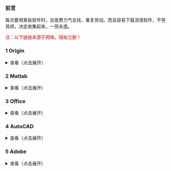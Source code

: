 ### 前言

每次要用某些软件时，总是费力气去找，重复劳动。而且容易下载流氓软件，不劳其烦，决定收集起来，一劳永逸。

<font color='red'>注：以下链接来源于网络，侵权立删！</font>

### 1 Origin

<details>
<summary>查看（点击展开）</summary>

Origin 2019b

链接: https://pan.baidu.com/s/1PcAOnzJJ2uVenKCfN9ktag 提取码: r23c

[安装教程](https://mp.weixin.qq.com/s?__biz=MzUyMzg3NDQzMg==&mid=2247486956&idx=1&sn=32ab9f6e5a346a31733b17678cc196b3&chksm=fa34b403cd433d159887e684a5dae5364c51c8b48155cc5f2cc71398e97cd789d2d509daab8d&scene=21&ascene=0&devicetype=android-24&version=27001141&nettype=ctnet&abtest_cookie=AAACAA%3D%3D&lang=zh_CN&exportkey=A4YxZelHrrOudjz1zJawkG0%3D&pass_ticket=w1svCLkDzDC2rHThq3jvaFzoozPgKyeSVAd8kwQhl2ePQbCZzWiivNYsvJPLJZf%2B&wx_header=1)

</details>

### 2 Matlab

</details>

<details>
<summary>查看（点击展开）</summary>

Matlab R2020b

链接: https://pan.baidu.com/share/init?surl=SW29cO7Gaja6fN04XC4abg 提取码：giwd

[安装教程](https://mp.weixin.qq.com/s/vccu9KCLknWQDmQtqpk57Q)

</details>

### 3 Office


<details>
<summary>查看（点击展开）</summary>

[Office Tool Plus](https://otp.landian.vip/zh-cn/#)

</details>

### 4 AutoCAD

<details>
<summary>查看（点击展开）</summary>

AutoCAD 2021 简体中文版

链接: https://pan.baidu.com/s/1wZyFDN1QVV1dUnP7QOiqeA#list/ath=%2F 提取码：4ua3

AutoCAD 2021 官方简体中文版

http://trial2.autodesk.com/NetSWDLD/2021/ACD/9046B381-E756-4D38-A7EF-FAD07F4456E6/SFX/AutoCAD_2021_Simplified_Chinese_Win_64bit_dlm.sfx.exe

[安装教程](http://www.zhanshaoyi.com/13956.html)

</details>

### 5 Adobe

<details>
<summary>查看（点击展开）</summary>

Adobe 2020 全家桶

链接：https://pan.baidu.com/s/16_2lQk7Mq-0ORoqYKEFYGw 提取码：jygg

解压密码：@vposy

安装教程：略

</details>

